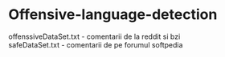 # Offensive-language-detection
offenssiveDataSet.txt - comentarii de la reddit si bzi                    
safeDataSet.txt - comentarii de pe forumul softpedia